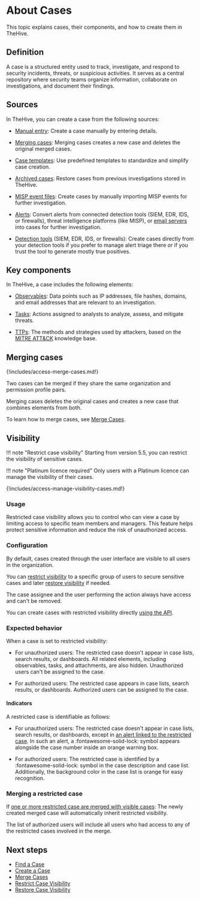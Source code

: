 # About Cases

This topic explains cases, their components, and how to create them in TheHive.

## Definition

A case is a structured entity used to track, investigate, and respond to security incidents, threats, or suspicious activities. It serves as a central repository where security teams organize information, collaborate on investigations, and document their findings.

## Sources

In TheHive, you can create a case from the following sources:

* [Manual entry](../cases/create-a-new-case.md#create-an-empty-case): Create a case manually by entering details.

* [Merging cases](#merging-cases): Merging cases creates a new case and deletes the original merged cases.

* [Case templates](../cases/create-a-new-case.md#create-a-case-from-a-template): Use predefined templates to standardize and simplify case creation.

* [Archived cases](../cases/create-a-new-case.md#create-a-case-from-an-archived-case): Restore cases from previous investigations stored in TheHive.

* [MISP event files](../cases/create-a-new-case.md#create-a-case-from-a-misp-event): Create cases by manually importing MISP events for further investigation.

* [Alerts](../cases/create-a-new-case.md#create-a-case-from-an-alert): Convert alerts from connected detection tools (SIEM, EDR, IDS, or firewalls), threat intelligence platforms (like MISP), or [email servers](../../../administration/email-intake-connector.md) into cases for further investigation.

* [Detection tools](../cases/create-a-new-case.md#create-a-case-from-a-detection-tool) (SIEM, EDR, IDS, or firewalls): Create cases directly from your detection tools if you prefer to manage alert triage there or if you trust the tool to generate mostly true positives.

## Key components

In TheHive, a case includes the following elements:

* [Observables](../cases/cases-description/observables.md): Data points such as IP addresses, file hashes, domains, and email addresses that are relevant to an investigation.

* [Tasks](../tasks/about-tasks.md): Actions assigned to analysts to analyze, assess, and mitigate threats.

* [TTPs](../cases/cases-description/ttps.md): The methods and strategies used by attackers, based on the [MITRE ATT&CK](https://attack.mitre.org/) knowledge base.

## Merging cases

{!includes/access-merge-cases.md!}

Two cases can be merged if they share the same organization and permission profile pairs.

Merging cases deletes the original cases and creates a new case that combines elements from both.

To learn how to merge cases, see [Merge Cases](../cases/merge-cases.md).

## Visibility

!!! note "Restrict case visibility"
    Starting from version 5.5, you can restrict the visibility of sensitive cases.

!!! note "Platinum licence required"
    Only users with a Platinum licence can manage the visibility of their cases.

{!includes/access-manage-visibility-cases.md!}

### Usage

Restricted case visibility allows you to control who can view a case by limiting access to specific team members and managers. This feature helps protect sensitive information and reduce the risk of unauthorized access.

### Configuration

By default, cases created through the user interface are visible to all users in the organization. 

You can [restrict visibility](restrict-visibility-case.md) to a specific group of users to secure sensitive cases and later [restore visibility](restore-visibility-case.md) if needed. 

The case assignee and the user performing the action always have access and can't be removed.

You can create cases with restricted visibility directly [using the API](https://docs.strangebee.com/thehive/api-docs/#tag/Case).

### Expected behavior

When a case is set to restricted visibility:

* For unauthorized users: The restricted case doesn't appear in case lists, search results, or dashboards. All related elements, including observables, tasks, and attachments, are also hidden. Unauthorized users can't be assigned to the case.

* For authorized users: The restricted case appears in case lists, search results, or dashboards. Authorized users can be assigned to the case.

#### Indicators

A restricted case is identifiable as follows:

* For unauthorized users: The restricted case doesn't appear in case lists, search results, or dashboards, except in [an alert linked to the restricted case](../alerts/alerts-description/new-case-from-selection.md). In such an alert, a :fontawesome-solid-lock: symbol appears alongside the case number inside an orange warning box.

* For authorized users: The restricted case is identified by a :fontawesome-solid-lock: symbol in the case description and case list. Additionally, the background color in the case list is orange for easy recognition.

### Merging a restricted case

If [one or more restricted case are merged with visible cases](merge-cases.md): The newly created merged case will automatically inherit restricted visibility.

The list of authorized users will include all users who had access to any of the restricted cases involved in the merge.

## Next steps

* [Find a Case](../cases/search-for-cases/find-a-case.md)
* [Create a Case](../cases/create-a-new-case.md)
* [Merge Cases](../cases/merge-cases.md)
* [Restrict Case Visibility](restrict-visibility-case.md)
* [Restore Case Visibility](restore-visibility-case.md)